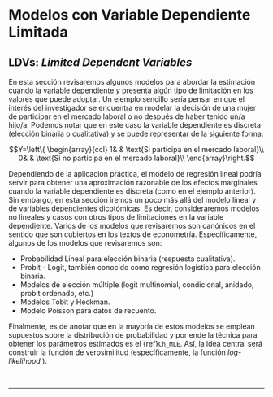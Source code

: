 # Modelos con Variable Dependiente Limitada 

##  LDVs: _Limited Dependent Variables_ 

En esta sección revisaremos algunos modelos para abordar la estimación cuando la variable dependiente $y$ presenta algún tipo de limitación en los valores que puede adoptar. Un ejemplo sencillo sería pensar en que el interés del investigador se encuentra en modelar la decisión de una mujer de participar en el mercado laboral o no después de haber tenido un/a hijo/a. Podemos notar que en este caso la variable dependiente es discreta (elección binaria o cualitativa) y se puede representar de la siguiente forma:

$$Y=\left\{
\begin{array}{ccl}
1& & \text{Si participa en el mercado laboral}\\ 
0& & \text{Si no participa en el mercado laboral}\\ 
\end{array}\right.$$

Dependiendo de la aplicación práctica, el modelo de regresión lineal podría servir para obtener una aproximación razonable de los efectos marginales cuando la variable dependiente es discreta (como en el ejemplo anterior). Sin embargo, en esta sección iremos un poco más allá del modelo lineal y de variables dependientes dicotómicas. Es decir, consideraremos modelos no lineales y casos con otros tipos de limitaciones en la variable dependiente. Varios de los modelos que revisaremos son canónicos en el sentido que son cubiertos en los textos de econometría. Específicamente, algunos de los modelos que revisaremos son:

* Probabilidad Lineal para elección binaria (respuesta cualitativa).
* Probit - Logit, también conocido como regresión logística para elección binaria.
* Modelos de elección múltiple (logit multinomial, condicional, anidado, probit ordenado, etc.)
* Modelos Tobit y Heckman.
* Modelo Poisson para datos de recuento.

Finalmente, es de anotar que en la mayoría de estos modelos se emplean supuestos sobre la distribución de probabilidad y por ende la técnica para obtener los parámetros estimados es el {ref}`Ch_MLE`. Así, la idea central será construir la función de verosimilitud (específicamente, la función _log-likelihood_ ). 

</br>
<hr>
